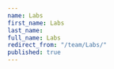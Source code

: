 ```yaml
---
name: Labs
first_name: Labs
last_name:
full_name: Labs
redirect_from: "/team/Labs/"
published: true
---
```

